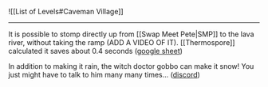 ![[List of Levels#Caveman Village]]

---
It is possible to stomp directly up from [[Swap Meet Pete|SMP]] to the lava river, without taking the ramp (ADD A VIDEO OF IT). [[Thermospore]] calculated it saves about 0.4 seconds ([google sheet](https://docs.google.com/spreadsheets/d/1hxLD4lTYKMre238Lb4G2PMxfm8mAmUd7WmKIgy8Y898/edit?usp=sharing))

In addition to making it rain, the witch doctor gobbo can make it snow! You just might have to talk to him many many times... ([discord](https://discord.com/channels/313375426112389123/408694062862958592/1287259842326827171))